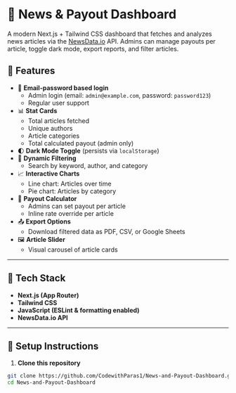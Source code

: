 # 📰 News & Payout Dashboard

A modern Next.js + Tailwind CSS dashboard that fetches and analyzes news articles via the [NewsData.io](https://newsdata.io) API. Admins can manage payouts per article, toggle dark mode, export reports, and filter articles.

## 🚀 Features

- 🔐 **Email-password based login**
  - Admin login (email: `admin@example.com`, password: `password123`)
  - Regular user support
- 📊 **Stat Cards**
  - Total articles fetched
  - Unique authors
  - Article categories
  - Total calculated payout (admin only)
- 🌓 **Dark Mode Toggle** (persists via `localStorage`)
- 📅 **Dynamic Filtering**
  - Search by keyword, author, and category
- 📈 **Interactive Charts**
  - Line chart: Articles over time
  - Pie chart: Articles by category
- 💸 **Payout Calculator**
  - Admins can set payout per article
  - Inline rate override per article
- 📤 **Export Options**
  - Download filtered data as PDF, CSV, or Google Sheets
- 🖼️ **Article Slider**
  - Visual carousel of article cards

---

## 🧱 Tech Stack

- **Next.js (App Router)**
- **Tailwind CSS**
- **JavaScript (ESLint & formatting enabled)**
- **NewsData.io API**

---

## 🔧 Setup Instructions

1. **Clone this repository**

```bash
git clone https://github.com/CodewithParas1/News-and-Payout-Dashboard.git
cd News-and-Payout-Dashboard
